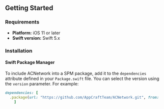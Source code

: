 ## Getting Started

### Requirements
- **Platform:** iOS 11 or later
- **Swift version:** Swift 5.x

### Installation

#### Swift Package Manager
To include ACNetwork into a SPM package, add it to the `dependencies` attribute defined in your `Package.swift` file. You can select the version using the `version`  parameter. For example:
```ruby
dependencies: [
  .package(url: "https://github.com/AppCraftTeam/ACNetwork.git", from: <version>)
    ]
```

